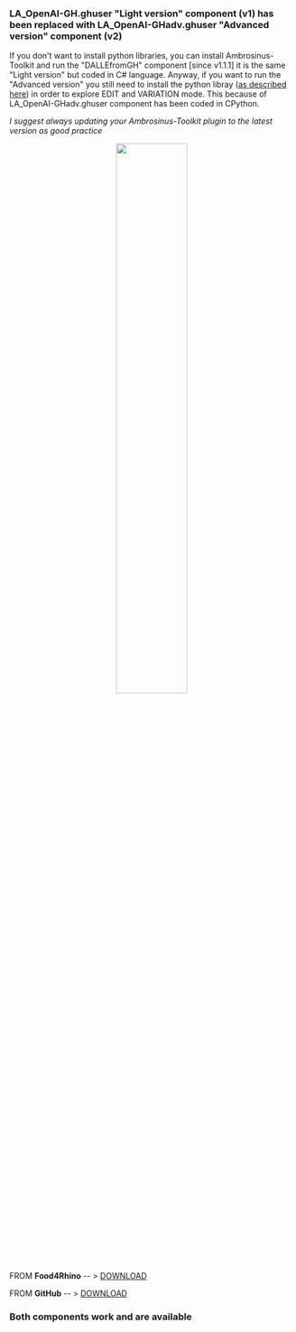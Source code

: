 ### LA_OpenAI-GH.ghuser "Light version" component (v1) has been replaced with LA_OpenAI-GHadv.ghuser "Advanced version" component (v2)

If you don't want to install python libraries, you can install Ambrosinus-Toolkit and run the "DALLEfromGH" component [since v1.1.1] it is the same "Light version" but coded in C# language. Anyway, if you want to run the "Advanced version" you still need to install the python libray ([as described here](https://bit.ly/OpenAI-insideGrasshopper)) in order to explore EDIT and VARIATION mode. This because of LA_OpenAI-GHadv.ghuser component has been coded in CPython.

_I suggest always updating your Ambrosinus-Toolkit plugin to the latest version as good practice_

<div align="center">
<img src="https://ambrosinus.altervista.org/blog/wp-content/uploads/2022/11/OpenAI_Light_and_ADV_comp-01.jpg" width="50%" height="50%">
</div>
<br>
<br>

FROM **Food4Rhino** -- > [DOWNLOAD](https://www.food4rhino.com/en/app/ambrosinus-toolkit)

FROM **GitHub**     -- > [DOWNLOAD](https://github.com/lucianoambrosini/Ambrosinus-Toolkit/tree/main/Latest_version)

### Both components work and are available
